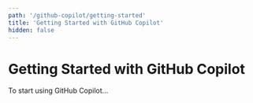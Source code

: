 ```yaml
---
path: '/github-copilot/getting-started'
title: 'Getting Started with GitHub Copilot'
hidden: false
---
```


# Getting Started with GitHub Copilot

To start using GitHub Copilot...
